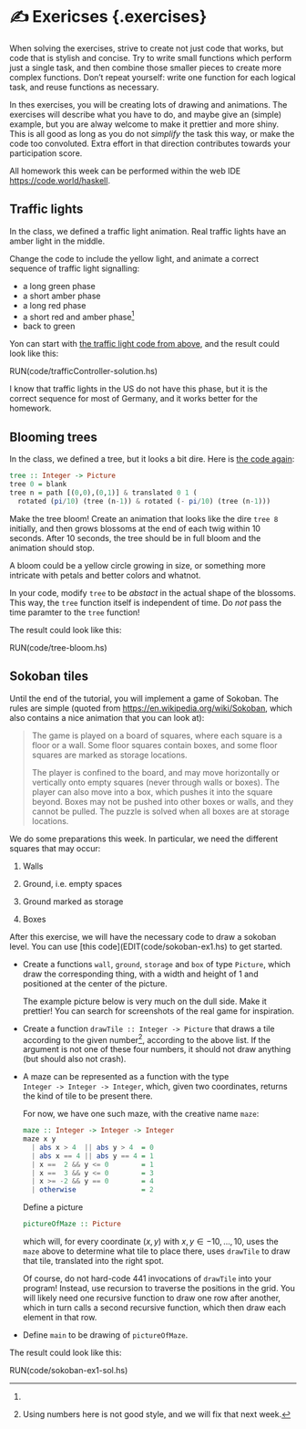 ✍️ Exericses {.exercises}
=========

When solving the exercises, strive to create not just code that works,
but code that is stylish and concise. Try to write small functions which perform
just a single task, and then combine those smaller pieces to create more
complex functions. Don’t repeat yourself: write one function for each
logical task, and reuse functions as necessary.

In thes exercises, you will be creating lots of drawing
and animations. The exercises will describe what you have to do, and
maybe give an (simple) example, but you are alway welcome to make it
prettier and more shiny. This is all good as long as you do not
*simplify* the task this way, or make the code too convoluted. Extra
effort in that direction contributes towards your participation score.

All homework this week can be performed within the web IDE
<https://code.world/haskell>.

Traffic lights
--------------

In the class, we defined a traffic light animation. Real traffic lights have
an amber light in the middle.

Change the code to include the yellow light, and animate a correct sequence
of traffic light signalling:

 * a long green phase
 * a short amber phase
 * a long red phase
 * a short red and amber phase[^1]
 * back to green

Yon can start with [the traffic light code from above](EDIT(code/trafficController.hs)), and the result could look like this:

RUN(code/trafficController-solution.hs)


[^1]:
 I know that traffic lights in the US do not have this phase, but it is the
 correct sequence for most of Germany, and it works better for the homework.

Blooming trees
--------------

In the class, we defined a tree, but it looks a bit dire. Here is [the code again](EDIT(code/tree.hs)):

```haskell
tree :: Integer -> Picture
tree 0 = blank
tree n = path [(0,0),(0,1)] & translated 0 1 (
  rotated (pi/10) (tree (n-1)) & rotated (- pi/10) (tree (n-1)))
```

Make the tree bloom! Create an animation that looks like the dire `tree
8` initially, and then grows blossoms at the end of each twig within 10
seconds. After 10 seconds, the tree should be in full bloom and the
animation should stop.

A bloom could be a yellow circle growing in size, or something more
intricate with petals and better colors and whatnot.

In your code, modify `tree` to be *abstact* in the actual shape of the
blossoms. This way, the `tree` function itself is independent of time.
Do *not* pass the time paramter to the `tree` function!

The result could look like this:

RUN(code/tree-bloom.hs)

Sokoban tiles
-------------

Until the end of the tutorial, you will implement a game of Sokoban. The
rules are simple (quoted from <https://en.wikipedia.org/wiki/Sokoban>,
which also contains a nice animation that you can look at):

> The game is played on a board of squares, where each square is a floor
> or a wall. Some floor squares contain boxes, and some floor squares
> are marked as storage locations.
>
> The player is confined to the board, and may move horizontally or
> vertically onto empty squares (never through walls or boxes). The
> player can also move into a box, which pushes it into the square
> beyond. Boxes may not be pushed into other boxes or walls, and they
> cannot be pulled. The puzzle is solved when all boxes are at storage
> locations.

We do some preparations this week. In particular, we need the different
squares that may occur:

1.  Walls

2.  Ground, i.e. empty spaces

3.  Ground marked as storage

4.  Boxes

After this exercise, we will have the necessary code to draw a sokoban
level. You can use [this code](EDIT(code/sokoban-ex1.hs) to get started.

-   Create a functions `wall`, `ground`, `storage` and `box` of type
    `Picture`, which draw the corresponding thing, with a width and
    height of 1 and positioned at the center of the picture.

    The example picture below is very much on the dull side. Make it prettier!
    You can search for screenshots of the real game for inspiration.

-   Create a function `drawTile :: Integer -> Picture` that draws a
    tile according to the given number[^2], according to the above list.
    If the argument is not one of these four numbers, it should not draw
    anything (but should also not crash).

-   A maze can be represented as a function with the type\
    `Integer -> Integer -> Integer`, which, given two coordinates,
    returns the kind of tile to be present there.

    For now, we have one such maze, with the creative name `maze`:

    ```haskell
    maze :: Integer -> Integer -> Integer
    maze x y
      | abs x > 4  || abs y > 4  = 0
      | abs x == 4 || abs y == 4 = 1
      | x ==  2 && y <= 0        = 1
      | x ==  3 && y <= 0        = 3
      | x >= -2 && y == 0        = 4
      | otherwise                = 2
    ```

    Define a picture

    ```haskell
    pictureOfMaze :: Picture
    ```

    which will, for every coordinate $(x,y)$ with
    $x,y\in -10,\ldots,10$, uses the `maze` above to determine what tile
    to place there, uses `drawTile` to draw that tile, translated into
    the right spot.

    Of course, do not hard-code 441 invocations of `drawTile` into your
    program! Instead, use recursion to traverse the positions in
    the grid. You will likely need one recursive function to draw one row after
    another, which in turn calls a second recursive function, which then draw
    each element in that row.

-   Define `main` to be drawing of `pictureOfMaze`.

The result could look like this:

RUN(code/sokoban-ex1-sol.hs)

[^2]: Using numbers here is not good style, and we will fix that next
    week.


